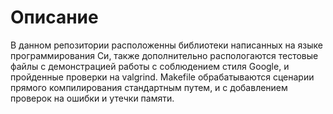 # Описание

В данном репозитории расположенны библиотеки написанных на языке программирования Си, также дополнительно распологаются тестовые файлы с демонстрацией работы с соблюдением стиля Google, и пройденные проверки на valgrind. Makefile обрабатываются сценарии прямого компилирования стандартным путем, и с добавлением проверок на ошибки и утечки памяти.
